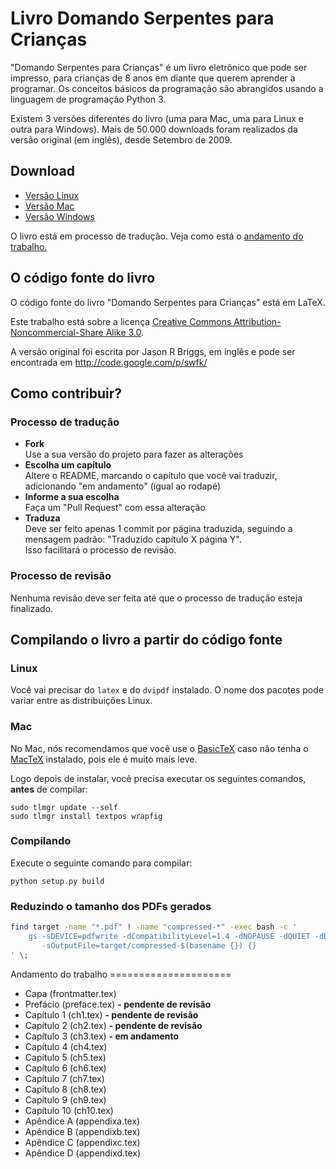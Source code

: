 # Livro Domando Serpentes para Crianças

"Domando Serpentes para Crianças" é um livro eletrônico que pode ser impresso, para crianças de 8 anos em diante que querem aprender a programar. Os conceitos básicos da programação são abrangidos usando a linguagem de programação Python 3.

Existem 3 versões diferentes do livro (uma para Mac, uma para Linux e outra para Windows). Mais de 50.000 downloads foram realizados da versão original (em inglês), desde Setembro de 2009.

## Download

* [Versão Linux](https://s3.amazonaws.com/swfk-ptbr/swfk-linux-latest.pdf)
* [Versão Mac](https://s3.amazonaws.com/swfk-ptbr/swfk-mac-latest.pdf)
* [Versão Windows](https://s3.amazonaws.com/swfk-ptbr/swfk-windows-latest.pdf)

O livro está em processo de tradução. Veja como está o [andamento do trabalho.](#andamento)

## O código fonte do livro

O código fonte do livro "Domando Serpentes para Crianças" está em LaTeX.

Este trabalho está sobre a licença [Creative Commons Attribution-Noncommercial-Share Alike 3.0](http://creativecommons.org/licenses/by-nc-sa/3.0/br/).

A versão original foi escrita por Jason R Briggs, em inglês e pode ser encontrada em http://code.google.com/p/swfk/

## Como contribuir?

### Processo de tradução

* **Fork**  
Use a sua versão do projeto para fazer as alterações
* **Escolha um capítulo**  
Altere o README, marcando o capítulo que você vai traduzir, adicionando "em andamento" (igual ao rodapé)
* **Informe a sua escolha**  
Faça um "Pull Request" com essa alteração
* **Traduza**  
Deve ser feito apenas 1 commit por página traduzida, seguindo a mensagem padrão: "Traduzido capítulo X página Y".  
Isso facilitará o processo de revisão.

### Processo de revisão

Nenhuma revisão deve ser feita até que o processo de tradução esteja finalizado.

## Compilando o livro a partir do código fonte

### Linux

Você vai precisar do `latex` e do `dvipdf` instalado. O nome dos pacotes pode variar entre as distribuições Linux.

### Mac

No Mac, nós recomendamos que você use o [BasicTeX](http://www.tug.org/mactex/morepackages.html) caso não tenha o [MacTeX](http://tug.org/mactex/) instalado, pois ele é muito mais leve.

Logo depois de instalar, você precisa executar os seguintes comandos, **antes** de compilar:

    sudo tlmgr update --self
    sudo tlmgr install textpos wrapfig

### Compilando

Execute o seguinte comando para compilar:

    python setup.py build

### Reduzindo o tamanho dos PDFs gerados

```bash
find target -name "*.pdf" ! -name "compressed-*" -exec bash -c '
    gs -sDEVICE=pdfwrite -dCompatibilityLevel=1.4 -dNOPAUSE -dQUIET -dBATCH \
       -sOutputFile=target/compressed-$(basename {}) {}
' \;
```

<a name='andamento'/>
Andamento do trabalho
=====================

* Capa (frontmatter.tex)
* Prefácio (preface.tex) **- pendente de revisão**
* Capítulo 1 (ch1.tex) **- pendente de revisão**
* Capítulo 2 (ch2.tex) **- pendente de revisão**
* Capítulo 3 (ch3.tex) **- em andamento**
* Capítulo 4 (ch4.tex)
* Capítulo 5 (ch5.tex)
* Capítulo 6 (ch6.tex)
* Capítulo 7 (ch7.tex)
* Capítulo 8 (ch8.tex)
* Capítulo 9 (ch9.tex)
* Capítulo 10 (ch10.tex)
* Apêndice A (appendixa.tex)
* Apêndice B (appendixb.tex)
* Apêndice C (appendixc.tex)
* Apêndice D (appendixd.tex)

